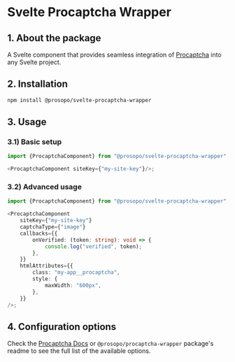 # Svelte Procaptcha Wrapper

## 1. About the package

A Svelte component that provides seamless integration of [Procaptcha](https://prosopo.io/) into any Svelte project.

## 2. Installation

```bash
npm install @prosopo/svelte-procaptcha-wrapper
```

## 3. Usage

### 3.1) Basic setup

```typescript jsx
import {ProcaptchaComponent} from "@prosopo/svelte-procaptcha-wrapper";

<ProcaptchaComponent siteKey={"my-site-key"}/>;
```

### 3.2) Advanced usage

```typescript jsx
import {ProcaptchaComponent} from "@prosopo/svelte-procaptcha-wrapper";

<ProcaptchaComponent
    siteKey={"my-site-key"}
    captchaType={"image"}
    callbacks={{
        onVerified: (token: string): void => {
            console.log("verified", token);
        },
    }}
    htmlAttributes={{
        class: "my-app__procaptcha",
        style: {
            maxWidth: "600px",
        },
    }}
/>;
```

## 4. Configuration options

Check the [Procaptcha Docs](https://docs.prosopo.io/en/basics/client-side-rendering/) or `@prosopo/procaptcha-wrapper` package's readme to see the full list of the available options.
